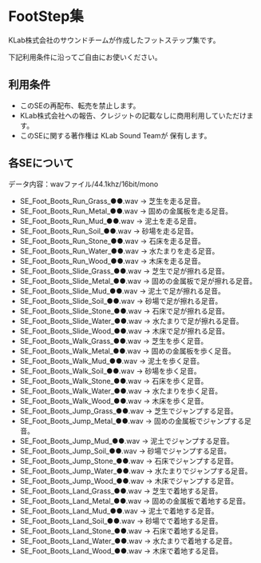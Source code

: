 # FootStep集

KLab株式会社のサウンドチームが作成したフットステップ集です。

下記利用条件に沿ってご自由にお使いください。

## 利用条件
* このSEの再配布、転売を禁止します。
* KLab株式会社への報告、クレジットの記載なしに商用利用していただけます。
* このSEに関する著作権は KLab Sound Teamが 保有します。

## 各SEについて
データ内容：wavファイル/44.1khz/16bit/mono
* SE_Foot_Boots_Run_Grass_●●.wav → 芝生を走る足音。
* SE_Foot_Boots_Run_Metal_●●.wav → 固めの金属板を走る足音。
* SE_Foot_Boots_Run_Mud_●●.wav → 泥土を走る足音。
* SE_Foot_Boots_Run_Soil_●●.wav → 砂場を走る足音。
* SE_Foot_Boots_Run_Stone_●●.wav → 石床を走る足音。
* SE_Foot_Boots_Run_Water_●●.wav → 水たまりを走る足音。
* SE_Foot_Boots_Run_Wood_●●.wav → 木床を走る足音。
* SE_Foot_Boots_Slide_Grass_●●.wav → 芝生で足が擦れる足音。
* SE_Foot_Boots_Slide_Metal_●●.wav → 固めの金属板で足が擦れる足音。
* SE_Foot_Boots_Slide_Mud_●●.wav → 泥土で足が擦れる足音。
* SE_Foot_Boots_Slide_Soil_●●.wav → 砂場で足が擦れる足音。
* SE_Foot_Boots_Slide_Stone_●●.wav → 石床で足が擦れる足音。
* SE_Foot_Boots_Slide_Water_●●.wav → 水たまりで足が擦れる足音。
* SE_Foot_Boots_Slide_Wood_●●.wav → 木床で足が擦れる足音。
* SE_Foot_Boots_Walk_Grass_●●.wav → 芝生を歩く足音。
* SE_Foot_Boots_Walk_Metal_●●.wav → 固めの金属板を歩く足音。
* SE_Foot_Boots_Walk_Mud_●●.wav → 泥土を歩く足音。
* SE_Foot_Boots_Walk_Soil_●●.wav → 砂場を歩く足音。
* SE_Foot_Boots_Walk_Stone_●●.wav → 石床を歩く足音。
* SE_Foot_Boots_Walk_Water_●●.wav → 水たまりを歩く足音。
* SE_Foot_Boots_Walk_Wood_●●.wav → 木床を歩く足音。
* SE_Foot_Boots_Jump_Grass_●●.wav → 芝生でジャンプする足音。
* SE_Foot_Boots_Jump_Metal_●●.wav → 固めの金属板でジャンプする足音。
* SE_Foot_Boots_Jump_Mud_●●.wav → 泥土でジャンプする足音。
* SE_Foot_Boots_Jump_Soil_●●.wav → 砂場でジャンプする足音。
* SE_Foot_Boots_Jump_Stone_●●.wav → 石床でジャンプする足音。
* SE_Foot_Boots_Jump_Water_●●.wav → 水たまりでジャンプする足音。
* SE_Foot_Boots_Jump_Wood_●●.wav → 木床でジャンプする足音。
* SE_Foot_Boots_Land_Grass_●●.wav → 芝生で着地する足音。
* SE_Foot_Boots_Land_Metal_●●.wav → 固めの金属板で着地する足音。
* SE_Foot_Boots_Land_Mud_●●.wav → 泥土で着地する足音。
* SE_Foot_Boots_Land_Soil_●●.wav → 砂場でで着地する足音。
* SE_Foot_Boots_Land_Stone_●●.wav → 石床で着地する足音。
* SE_Foot_Boots_Land_Water_●●.wav → 水たまりで着地する足音。
* SE_Foot_Boots_Land_Wood_●●.wav → 木床で着地する足音。
